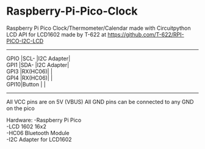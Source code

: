# Raspberry-Pi-Pico-Clock
Raspberry Pi Pico Clock/Thermometer/Calendar made with Circuitpython
LCD API for LCD1602 made by T-622 at https://github.com/T-622/RPI-PICO-I2C-LCD
___________________________
GPIO |SCL-    |I2C Adapter|                                                   
GPI1 |SDA-    |I2C Adapter|                                                  
GPI3 |RX(HC06)|           |                                                  
GPI4 |RX(HC06)|           |                                                  
GPI10|Button  |           |                                                  
___________________________
All VCC pins are on 5V (VBUS)
All GND pins can be connected to any GND on the pico

Hardware:
-Raspberry Pi Pico                                                  
-LCD 1602 16x2                                                  
-HC06 Bluetooth Module                                                  
-I2C Adapter for LCD1602                                                  



